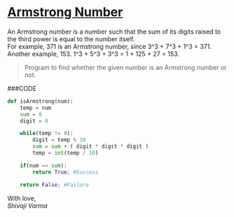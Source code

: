 [Armstrong Number](http://shivajivarma.com/code-base/2014/12/28/armstrong-number/)
===============

An Armstrong number is a number such that the sum of its digits raised to the third power is equal to the number itself.  
For example, 371 is an Armstrong number, since 3^3 + 7^3 + 1^3 = 371.  
Another example, 153. 1^3 + 5^3 + 3^3 = 1 + 125 + 27 = 153.

> Program to find whether the given number is an Armstrong number or not.

###CODE
```python
def isArmstrong(num):
	temp = num
	sum = 0
	digit = 0

	while(temp != 0):
		digit = temp % 10
		sum = sum + ( digit * digit * digit )
		temp = int(temp / 10)

	if(num == sum):
		return True; #Success

	return False; #Failure
```

With love,  
_Shivaji Varma_
